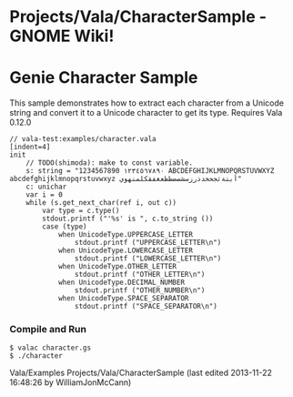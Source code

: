 # Projects/Vala/CharacterSample - GNOME Wiki!
# Genie Character Sample

This sample demonstrates how to extract each character from a Unicode string
and convert it to a Unicode character to get its type.
Requires Vala 0.12.0

```genie
// vala-test:examples/character.vala
[indent=4]
init
    // TODO(shimoda): make to const variable.
    s: string = "1234567890 ١٢٣٤٥٦٧٨٩۰ ABCDEFGHIJKLMNOPQRSTUVWXYZ abcdefghijklmnopqrstuvwxyz أبتةثجحخدذرزسشصضطظعغفقكلمنهوي"
    c: unichar
    var i = 0
    while (s.get_next_char(ref i, out c))
        var type = c.type()
        stdout.printf ("'%s' is ", c.to_string ())
        case (type)
            when UnicodeType.UPPERCASE_LETTER
                stdout.printf ("UPPERCASE_LETTER\n")
            when UnicodeType.LOWERCASE_LETTER
                stdout.printf ("LOWERCASE_LETTER\n")
            when UnicodeType.OTHER_LETTER
                stdout.printf ("OTHER_LETTER\n")
            when UnicodeType.DECIMAL_NUMBER
                stdout.printf ("OTHER_NUMBER\n")
            when UnicodeType.SPACE_SEPARATOR
                stdout.printf ("SPACE_SEPARATOR\n")
```


### Compile and Run

```shell
$ valac character.gs
$ ./character
```

Vala/Examples Projects/Vala/CharacterSample
    (last edited 2013-11-22 16:48:26 by WilliamJonMcCann)


